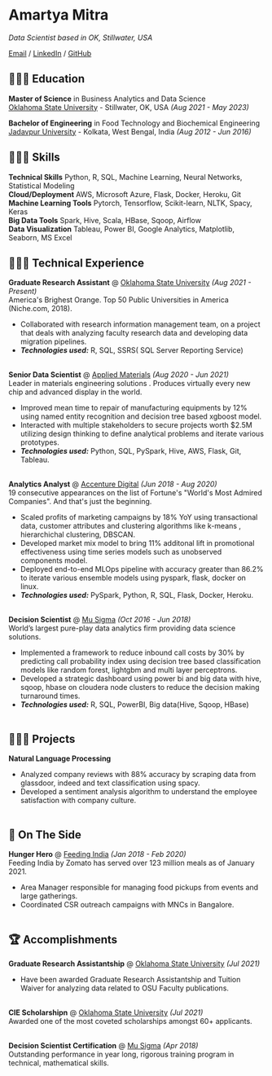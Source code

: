 # Amartya Mitra

_Data Scientist based in OK, Stillwater, USA_ <br>

[Email](mailto:amartya.mitra@okstate.edu) / [LinkedIn](https://www.linkedin.com/in/amartya-mitra/) / [GitHub](https://github.com/amartya-8)

## 👩🏼‍🎓 Education

**Master of Science** in Business Analytics and Data Science<br>
[Oklahoma State University](https://business.okstate.edu/analytics/) - Stillwater, OK, USA _(Aug 2021 - May 2023)_ <br>

**Bachelor of Engineering** in Food Technology and Biochemical Engineering<br>
[Jadavpur University](http://www.jaduniv.edu.in/) - Kolkata, West Bengal, India _(Aug 2012 - Jun 2016)_

## 👩🏼‍🎓 Skills

**Technical Skills** Python, R, SQL, Machine Learning, Neural Networks, Statistical Modeling <br>
**Cloud/Deployment** AWS, Microsoft Azure, Flask, Docker, Heroku, Git <br>
**Machine Learning Tools** Pytorch, Tensorflow, Scikit-learn, NLTK, Spacy, Keras <br>
**Big Data Tools** Spark, Hive, Scala, HBase, Sqoop, Airflow <br>
**Data Visualization** Tableau, Power BI, Google Analytics, Matplotlib, Seaborn, MS Excel <br>

## 👩🏼‍💻 Technical Experience

**Graduate Research Assistant** @ [Oklahoma State University](https://go.okstate.edu/) _(Aug 2021 - Present)_ <br>
America's Brighest Orange. Top 50 Public Universities in America (Niche.com, 2018).
  - Collaborated with research information management team, on a project that deals with analyzing faculty research data and developing data migration pipelines.
  - **_Technologies used:_** R, SQL, SSRS( SQL Server Reporting Service)
<br><br>

**Senior Data Scientist** @ [Applied Materials](https://www.appliedmaterials.com/) _(Aug 2020 - Jun 2021)_ <br>
Leader in materials engineering solutions . Produces virtually every new chip and advanced display in the world.
  - Improved mean time to repair of manufacturing equipments by 12% using named entity recognition and decision tree based xgboost model.
  - Interacted with multiple stakeholders to secure projects worth $2.5M utilizing design thinking to define analytical problems and iterate various prototypes.
  - **_Technologies used:_** Python, SQL, PySpark, Hive, AWS, Flask, Git, Tableau.
<br><br>

**Analytics Analyst** @ [Accenture Digital](https://www.accenture.com/us-en/services/ai-artificial-intelligence-index) _(Jun 2018 - Aug 2020)_ <br>
19 consecutive appearances on the list of Fortune's "World's Most Admired Companies". And that's just the beginning.
  - Scaled profits of marketing campaigns by 18% YoY using transactional data, customer attributes and clustering algorithms like k-means , hierarchichal clustering, DBSCAN.
  - Developed market mix model to bring 11% additonal lift in promotional effectiveness using time series models such as unobserved components model.
  - Deployed end-to-end MLOps pipeline with accuracy greater than 86.2% to iterate various ensemble models using pyspark, flask, docker on linux.
  - **_Technologies used:_** PySpark, Python, R, SQL, Flask, Docker, Heroku.
<br><br>

**Decision Scientist** @ [Mu Sigma](https://www.mu-sigma.com/) _(Oct 2016 - Jun 2018)_ <br>
World’s largest pure-play data analytics firm providing data science solutions.
  - Implemented a framework to reduce inbound call costs by 30% by predicting call probability index using decision tree based classification models like random forest, lightgbm and multi layer perceptrons.
  - Developed a strategic dashboard using power bi and big data with hive, sqoop, hbase on cloudera node clusters to reduce the decision making turnaround times.
  - **_Technologies used:_** R, SQL, PowerBI, Big data(Hive, Sqoop, HBase)
<br><br>

## 👩🏼‍💻 Projects

**Natural Language Processing** <br>
  - Analyzed company reviews with 88% accuracy by scraping data from glassdoor, indeed and text classification using spacy.
  - Developed a sentiment analysis algorithm to understand the employee satisfaction with company culture.
<br><br>

## 📌 On The Side

**Hunger Hero** @ [Feeding India](https://www.feedingindia.org/) _(Jan 2018 - Feb 2020)_<br>
Feeding India by Zomato has served over 123 million meals as of January 2021.
  - Area Manager responsible for managing food pickups from events and large gatherings.
  - Coordinated CSR outreach campaigns with MNCs in Bangalore.
  <br><br>

## 🏆 Accomplishments

**Graduate Research Assistantship** @ [Oklahoma State University](https://go.okstate.edu/) _(Jul 2021)_ <br>
  - Have been awarded Graduate Research Assistantship and Tuition Waiver for analyzing data related to OSU Faculty publications.
<br><br>

**CIE Scholarshipn** @ [Oklahoma State University](https://go.okstate.edu/) _(Jul 2021)_ <br>
Awarded one of the most coveted scholarships amongst 60+ applicants.
<br><br>

**Decision Scientist Certification** @ [Mu Sigma](https://www.mu-sigma.com/) _(Apr 2018)_<br>
Outstanding performance in year long, rigorous training program in technical, mathematical skills.
<br><br>
